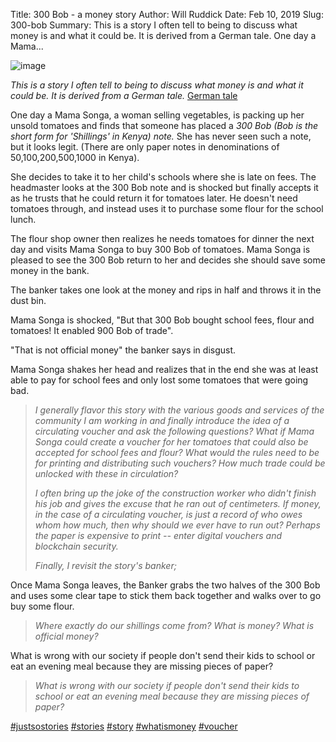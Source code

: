 Title: 300 Bob - a money story
Author: Will Ruddick
Date: Feb 10, 2019
Slug: 300-bob
Summary: This is a story I often tell to being to discuss what money is and what it could be. It is derived from a German tale. One day a Mama...

![image](images/blog/300-bob1.webp)

_This is a story I often tell to being to discuss what money is and what
it could be. It is derived from a German tale._ [German
tale](http://www.denkmal-film.de/inwhatwetrust/)

One day a Mama Songa, a woman selling vegetables, is packing up her
unsold tomatoes and finds that someone has placed a _300 Bob (Bob is the
short form for 'Shillings' in Kenya) note._ She has never seen such a
note, but it looks legit. (There are only paper notes in denominations
of 50,100,200,500,1000 in Kenya).

She decides to take it to her child's schools where she is late on fees.
The headmaster looks at the 300 Bob note and is shocked but finally
accepts it as he trusts that he could return it for tomatoes later. He
doesn't need tomatoes through, and instead uses it to purchase some
flour for the school lunch.

The flour shop owner then realizes he needs tomatoes for dinner the next
day and visits Mama Songa to buy 300 Bob of tomatoes. Mama Songa is
pleased to see the 300 Bob return to her and decides she should save
some money in the bank.

The banker takes one look at the money and rips in half and throws it in
the dust bin.

Mama Songa is shocked, "But that 300 Bob bought school fees, flour and
tomatoes! It enabled 900 Bob of trade".

"That is not official money" the banker says in disgust.

Mama Songa shakes her head and realizes that in the end she was at least
able to pay for school fees and only lost some tomatoes that were going
bad.

> _I generally flavor this story with the various goods and services of
> the community I am working in and finally introduce the idea of a
> circulating voucher and ask the following questions?_ _What if Mama
> Songa could create a voucher for her tomatoes that could also be
> accepted for school fees and flour? What would the rules need to be
> for printing and distributing such vouchers? How much trade could be
> unlocked with these in circulation?_
>
> _I often bring up the joke of the construction worker who didn't
> finish his job and gives the excuse that he ran out of centimeters. If
> money, in the case of a circulating voucher, is just a record of who
> owes whom how much, then why should we ever have to run out? Perhaps
> the paper is expensive to print -- enter digital vouchers and
> blockchain security._
>
> _Finally, I revisit the story's banker;_

Once Mama Songa leaves, the Banker grabs the two halves of the 300 Bob
and uses some clear tape to stick them back together and walks over to
go buy some flour.

> _Where exactly do our shillings come from? What is money? What is
> official money?_

What is wrong with our society if people don't send their kids to
school or eat an evening meal because they are missing pieces of paper?

> _What is wrong with our society if people don't send their kids to
> school or eat an evening meal because they are missing pieces of
> paper?_

[#justsostories](https://www.grassrootseconomics.org/blog/hashtags/justsostories)
[#stories](https://www.grassrootseconomics.org/blog/hashtags/stories)
[#story](https://www.grassrootseconomics.org/blog/hashtags/story)
[#whatismoney](https://www.grassrootseconomics.org/blog/hashtags/whatismoney)
[#voucher](https://www.grassrootseconomics.org/blog/hashtags/voucher)
